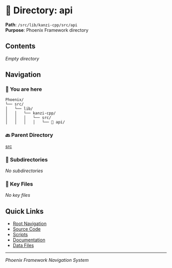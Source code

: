 # 📁 Directory: api

**Path**: `/src/lib/kanzi-cpp/src/api`  
**Purpose**: Phoenix Framework directory

## Contents

*Empty directory*

## Navigation

### 📍 You are here
```
Phoenix/
└── src/
│   └── lib/
│   │   └── kanzi-cpp/
│   │   │   └── src/
│   │   │   │   └── 📍 api/

```

### 🔙 Parent Directory
[src](..)

### 📂 Subdirectories
*No subdirectories*

### 📄 Key Files
*No key files*

## Quick Links
- [Root Navigation](/NAVIGATION.md)
- [Source Code](/src/DIRECTORY_MAP.md)
- [Scripts](/scripts/DIRECTORY_MAP.md)
- [Documentation](/docs/DIRECTORY_MAP.md)
- [Data Files](/data/DIRECTORY_MAP.md)

---
*Phoenix Framework Navigation System*
